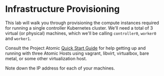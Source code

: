 # Infrastructure Provisioning

This lab will walk you through provisioning the compute instances required for running a single controller Kubernetes cluster. We'll need a total of 3 virtual (or physical) machines, which we'll be calling `controller0`, `worker0` and `worker1`.

Consult the Project Atomic [Quick Start Guide](http://www.projectatomic.io/docs/quickstart/) for help getting up and running with three Atomic Hosts using vagrant, libvirt, virtualbox, bare metal, or some other virtualization host.

Note down the IP address for each of your machines.

